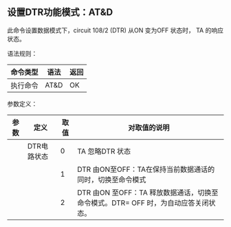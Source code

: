 ## 设置DTR功能模式：AT&D

此命令设置数据模式下，circuit 108/2 (DTR) 从ON 变为OFF 状态时， TA 的响应状态。

语法规则：

| 命令类型 | 语法        | 返回 |
| -------- | ----------- | ---- |
| 执行命令 | AT&D<value> | OK   |

 

参数定义：

| 参数    | 定义        | 取值 | 对取值的说明                                                 |
| ------- | ----------- | ---- | ------------------------------------------------------------ |
| <value> | DTR电路状态 | 0    | TA 忽略DTR 状态                                              |
|         |             | 1    | DTR 由ON至OFF：TA在保持当前数据通话的同时，切换至命令模式    |
|         |             | 2    | DTR 由ON 至OFF：TA 释放数据通话，切换至命令模式。DTR= OFF 时，为自动应答关闭状态。 |
